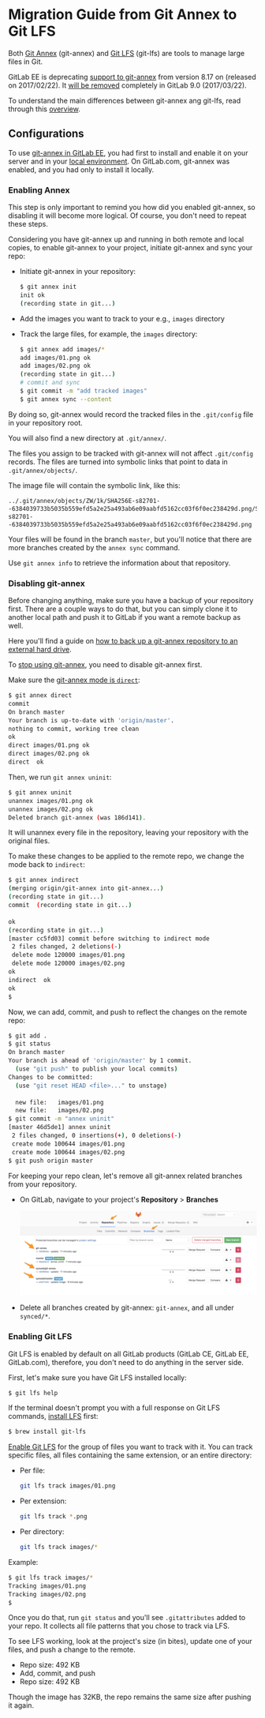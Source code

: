 # Migration Guide from Git Annex to Git LFS

Both [Git Annex][] (git-annex) and [Git LFS][]
(git-lfs) are tools to manage large files in Git.

GitLab EE is deprecating
[support to git-annex][post-intro-annex] from version
8.17 on (released on 2017/02/22). It
[will be removed][issue-remove-annex] completely in
GitLab 9.0 (2017/03/22).

To understand the main differences between git-annex
ang git-lfs, read through this [overview][annex-vs-lfs].

## Configurations

To use [git-annex in GitLab EE][annex-ee], you had
first to install and enable it on your server and
in your [local environment][install-annex-local].
On GitLab.com, git-annex was enabled, and you had
only to install it locally.

### Enabling Annex

This step is only important to remind you how did
you enabled git-annex, so disabling it will become
more logical. Of course, you don't need to repeat
these steps.

Considering you have git-annex up and running in
both remote and local copies, to enable git-annex to
your project, initiate git-annex and sync your repo:

- Initiate git-annex in your repository:

    ```bash
    $ git annex init
    init ok
    (recording state in git...)
    ```
- Add the images you want to track to your e.g.,
`images` directory
- Track the large files, for example, the `images`
directory:

    ```bash
    $ git annex add images/*
    add images/01.png ok
    add images/02.png ok
    (recording state in git...)
    # commit and sync
    $ git commit -m "add tracked images"
    $ git annex sync --content
    ```

By doing so, git-annex would record the tracked files
in the `.git/config` file in your repository root.

You will also find a new directory at `.git/annex/`.

The files you assign to be tracked with git-annex
will not affect `.git/config` records. The files are
turned into symbolic links that point to data in
`.git/annex/objects/`.

The image file will contain the symbolic link, like this:

```
../.git/annex/objects/ZW/1k/SHA256E-s82701--6384039733b5035b559efd5a2e25a493ab6e09aabfd5162cc03f6f0ec238429d.png/SHA256E-s82701--6384039733b5035b559efd5a2e25a493ab6e09aabfd5162cc03f6f0ec238429d.png
```

Your files will be found in the branch `master`, but
you'll notice that there are more branches created by
the `annex sync` command.

Use `git annex info` to retrieve the information about
that repository.

### Disabling git-annex

Before changing anything, make sure you have a backup
of your repository first. There are a couple ways to
do that, but you can simply clone it to another local
path and push it to GitLab if you want a remote backup
as well.

Here you'll find a guide on
[how to back up a git-annex repository to an external hard drive][bkp-ext-drive].

To [stop using git-annex][uninit], you need to disable
git-annex first.

Make sure the [git-annex mode is `direct`][stackoverflow-1]:

```bash
$ git annex direct
commit
On branch master
Your branch is up-to-date with 'origin/master'.
nothing to commit, working tree clean
ok
direct images/01.png ok
direct images/02.png ok
direct  ok
```

Then, we run `git annex uninit`:


```bash
$ git annex uninit
unannex images/01.png ok
unannex images/02.png ok
Deleted branch git-annex (was 186d141).
```

It will unannex every file in the repository, leaving your repository with the original files.

To make these changes to be applied to the remote repo, we change the mode back to `indirect`:

```bash
$ git annex indirect
(merging origin/git-annex into git-annex...)
(recording state in git...)
commit  (recording state in git...)

ok
(recording state in git...)
[master cc5fd03] commit before switching to indirect mode
 2 files changed, 2 deletions(-)
 delete mode 120000 images/01.png
 delete mode 120000 images/02.png
ok
indirect  ok
ok
$
```

Now, we can add, commit, and push to reflect the
changes on the remote repo:

```bash
$ git add .
$ git status
On branch master
Your branch is ahead of 'origin/master' by 1 commit.
  (use "git push" to publish your local commits)
Changes to be committed:
  (use "git reset HEAD <file>..." to unstage)

  new file:   images/01.png
  new file:   images/02.png
$ git commit -m "annex uninit"
[master 46d5de1] annex uninit
 2 files changed, 0 insertions(+), 0 deletions(-)
 create mode 100644 images/01.png
 create mode 100644 images/02.png
$ git push origin master
```

For keeping your repo clean, let's remove all
git-annex related branches from your repository.

- On GitLab, navigate to your project's **Repository** > **Branches**

    ![repository branches](images/git-annex-branches.png)

- Delete all branches created by git-annex: `git-annex`, and all under `synced/*`.

### Enabling Git LFS

Git LFS is enabled by default on all GitLab products
(GitLab CE, GitLab EE, GitLab.com), therefore, you
don't need to do anything in the server side.

First, let's make sure you have Git LFS installed
locally:

```bash
$ git lfs help
```

If the terminal doesn't prompt you with a full response
on Git LFS commands, [install LFS][install-lfs] first:

```bash
$ brew install git-lfs
```

[Enable Git LFS][lfs-track] for the group of files you
want to track with it. You can track specific files, all
files containing the same extension, or an entire
directory:

- Per file:

    ```bash
    git lfs track images/01.png
    ```

- Per extension:

    ```bash
    git lfs track *.png
    ```

- Per directory:

    ```bash
    git lfs track images/*
    ```

Example:

```bash
$ git lfs track images/*
Tracking images/01.png
Tracking images/02.png
$
```

Once you do that, run `git status` and you'll see
`.gitattributes` added to your repo. It collects all
file patterns that you chose to track via LFS.

To see LFS working, look at the project's size (in
bites), update one of your files, and push a change
to the remote.

- Repo size: 492 KB
- Add, commit, and push
- Repo size: 492 KB

Though the image has 32KB, the repo remains the same
size after pushing it again.

[annex-ee]: https://docs.gitlab.com/ee/workflow/git_annex.html
[annex-vs-lfs]: https://workingconcept.com/blog/git-annex-vs-git-lfs
[bkp-ext-drive]: https://www.thomas-krenn.com/en/wiki/Git-annex_Repository_on_an_External_Hard_Drive
[Git Annex]: http://git-annex.branchable.com/
[Git LFS]: https://git-lfs.github.com/
[install-annex-local]: https://git-annex.branchable.com/install/
[install-lfs]: https://git-lfs.github.com/
[issue-remove-annex]: https://gitlab.com/gitlab-org/gitlab-ee/issues/1648
[lfs-track]: https://about.gitlab.com/2017/01/30/getting-started-with-git-lfs-tutorial/#tracking-files-with-lfs
[post-intro-annex]: https://about.gitlab.com/2015/02/17/gitlab-annex-solves-the-problem-of-versioning-large-binaries-with-git/
[stackoverflow-1]: http://stackoverflow.com/questions/24447047/remove-git-annex-repository-from-file-tree
[test-project]: https://gitlab.com/gitlab-tests/git-annex-to-git-lfs
[uninit]: https://git-annex.branchable.com/git-annex-uninit/
